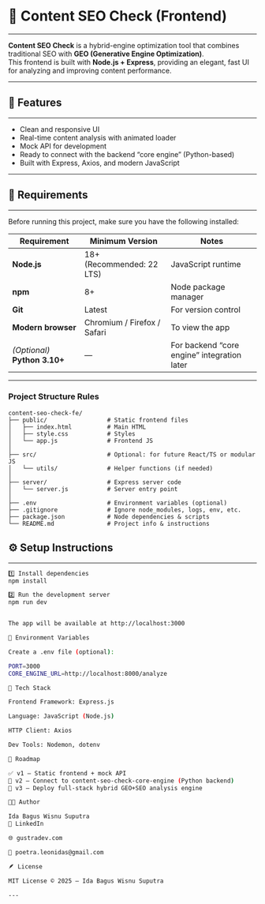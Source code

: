 # 🧠 Content SEO Check (Frontend)
---
**Content SEO Check** is a hybrid-engine optimization tool that combines traditional SEO with **GEO (Generative Engine Optimization)**.  
This frontend is built with **Node.js + Express**, providing an elegant, fast UI for analyzing and improving content performance.

---

## 🚀 Features
---
- Clean and responsive UI
- Real-time content analysis with animated loader
- Mock API for development
- Ready to connect with the backend “core engine” (Python-based)
- Built with Express, Axios, and modern JavaScript
---


## 🧩 Requirements
---
Before running this project, make sure you have the following installed:

| Requirement | Minimum Version | Notes |
|--------------|-----------------|-------|
| **Node.js** | 18+ (Recommended: 22 LTS) | JavaScript runtime |
| **npm** | 8+ | Node package manager |
| **Git** | Latest | For version control |
| **Modern browser** | Chromium / Firefox / Safari | To view the app |
| *(Optional)* **Python 3.10+** | — | For backend “core engine” integration later |

---


### Project Structure Rules
```
content-seo-check-fe/
├── public/                 # Static frontend files
│   ├── index.html          # Main HTML
│   ├── style.css           # Styles
│   └── app.js              # Frontend JS
│
├── src/                    # Optional: for future React/TS or modular JS
│   └── utils/              # Helper functions (if needed)
│
├── server/                 # Express server code
│   └── server.js           # Server entry point
│
├── .env                    # Environment variables (optional)
├── .gitignore              # Ignore node_modules, logs, env, etc.
├── package.json            # Node dependencies & scripts
└── README.md               # Project info & instructions
```


## ⚙️ Setup Instructions
---
```bash
1️⃣ Install dependencies
npm install

2️⃣ Run the development server
npm run dev


The app will be available at http://localhost:3000

🔗 Environment Variables

Create a .env file (optional):

PORT=3000
CORE_ENGINE_URL=http://localhost:8000/analyze

🧬 Tech Stack

Frontend Framework: Express.js

Language: JavaScript (Node.js)

HTTP Client: Axios

Dev Tools: Nodemon, dotenv

🧠 Roadmap

✅ v1 — Static frontend + mock API
🔄 v2 — Connect to content-seo-check-core-engine (Python backend)
🔮 v3 — Deploy full-stack hybrid GEO+SEO analysis engine

👨‍💻 Author

Ida Bagus Wisnu Suputra
💼 LinkedIn

🌐 gustradev.com

📧 poetra.leonidas@gmail.com

🪶 License

MIT License © 2025 — Ida Bagus Wisnu Suputra

---


